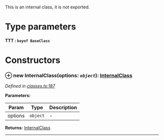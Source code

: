 

This is an internal class, it is not exported.

# Type parameters
#### TTT :  `keyof BaseClass`
# Constructors
<a id="constructor"></a>

### ⊕ **new InternalClass**(options: *`object`*): [InternalClass](_classes_.internalclass.md)

*Defined in [classes.ts:187](https://github.com/tgreyjs/typedoc-plugin-markdown/blob/master/tests/src/classes.ts#L187)*

**Parameters:**

| Param | Type | Description |
| ------ | ------ | ------ |
| options | `object`   |  - |

**Returns:** [InternalClass](_classes_.internalclass.md)

---

